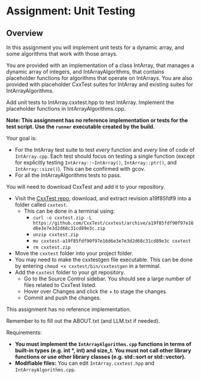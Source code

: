 # Assignment: Unit Testing



## Overview

In this assignment you will implement unit tests for a dynamic array, and some algorithms
that work with those arrays.

You are provided with an implementation of a class IntArray, that
manages a dynamic array of integers, and IntArrayAlgorithms, that contains
placeholder functions for algorithms that operate on IntArrays. You
are also provided with placeholder CxxTest suites for IntArray and
existing suites for IntArrayAlgorithms.

Add unit tests to IntArray.cxxtest.hpp to test IntArray. Implement the placeholder functions in IntArrayAlgorithms.cpp.

**Note: This assignment has no reference implementation or tests for the test script. Use the `runner` executable created by the build.**

Your goal is:
* For the IntArray test suite to test *every* function and *every* line of code of `IntArray.cpp`. Each test should focus on testing a single function (except for explicitly testing `IntArray::~IntArray()`, `IntArray::ptr()`, and `IntArray::size()`).  This can be confirmed with gcov.
* For all the IntArrayAlgorithms tests to pass.

You will need to download CxxTest and add it to your repository.
* Visit the [CxxTest repo](https://github.com/CxxTest/cxxtest/), download, and extract revision a19f85fdf9 into a folder called `cxxtest`.
  * This can be done in a terminal using:
    * `curl -o cxxtest.zip -L https://github.com/CxxTest/cxxtest/archive/a19f85fdf90f97e16d6e3e7e3d2d68c31cd89e3c.zip`
    * `unzip cxxtest.zip`
    * `mv cxxtest-a19f85fdf90f97e16d6e3e7e3d2d68c31cd89e3c cxxtest`
    * `rm cxxtest.zip`
* Move the `cxxtest` folder into your project folder.
* You may need to make the cxxtestgen file executable.  This can be done by entering `chmod +x cxxtest/bin/cxxtestgen` in a terminal.
* Add the `cxxtest` folder to your git repository.
  * Go to the Source Control sidebar. You should see a large number of files related to CxxTest listed.
  * Hover over Changes and click the + to stage the changes.
  * Commit and push the changes.

This assignment has no reference implementation.

Remember to to fill out the ABOUT.txt (and LLM.txt if needed).

Requirements:
* **You must implement the `IntArrayAlgorithms.cpp` functions in terms of built-in types (e.g. int \*, int) and size_t. You must not call other library functions or use other library classes (e.g. std::sort or std::vector).**
* **Modifiable files:** You can edit `IntArray.cxxtest.hpp` and `IntArrayAlgorithms.cpp`.
